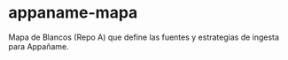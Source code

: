 # appaname-mapa
Mapa de Blancos (Repo A) que define las fuentes y estrategias de ingesta para Appañame.
